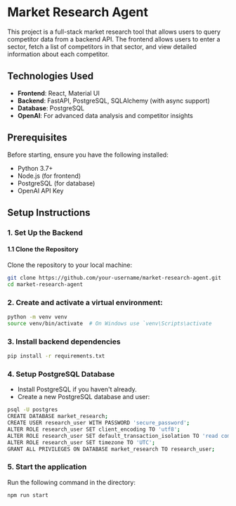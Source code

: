 # Market Research Agent

This project is a full-stack market research tool that allows users to query competitor data from a backend API. The frontend allows users to enter a sector, fetch a list of competitors in that sector, and view detailed information about each competitor.

## Technologies Used

- **Frontend**: React, Material UI
- **Backend**: FastAPI, PostgreSQL, SQLAlchemy (with async support)
- **Database**: PostgreSQL
- **OpenAI**: For advanced data analysis and competitor insights

## Prerequisites

Before starting, ensure you have the following installed:

- Python 3.7+
- Node.js (for frontend)
- PostgreSQL (for database)
- OpenAI API Key 

## Setup Instructions

### 1. Set Up the Backend

#### 1.1 Clone the Repository

Clone the repository to your local machine:

```bash
git clone https://github.com/your-username/market-research-agent.git
cd market-research-agent
```

### 2. Create and activate a virtual environment:

```bash
python -m venv venv
source venv/bin/activate  # On Windows use `venv\Scripts\activate
```

### 3. Install backend dependencies

```bash
pip install -r requirements.txt
```

### 4. Setup PostgreSQL Database

- Install PostgreSQL if you haven't already. 
- Create a new PostgreSQL database and user:
  
```bash
psql -U postgres
CREATE DATABASE market_research;
CREATE USER research_user WITH PASSWORD 'secure_password';
ALTER ROLE research_user SET client_encoding TO 'utf8';
ALTER ROLE research_user SET default_transaction_isolation TO 'read committed';
ALTER ROLE research_user SET timezone TO 'UTC';
GRANT ALL PRIVILEGES ON DATABASE market_research TO research_user;
```

### 5. Start the application

Run the following command in the directory:

```bash
npm run start
```

